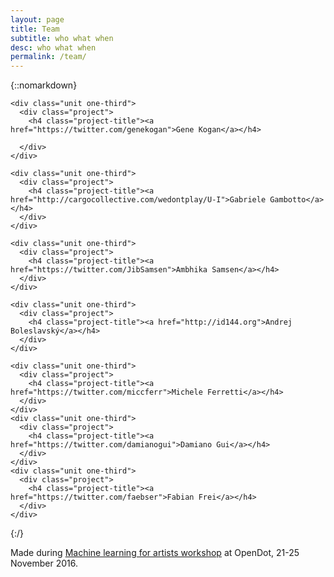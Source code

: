 ```yaml
---
layout: page
title: Team
subtitle: who what when
desc: who what when
permalink: /team/
---
```


{::nomarkdown}
<div>


<div class="projects">
  <div class="grid no-gutters">

    <div class="unit one-third">
      <div class="project">
        <h4 class="project-title"><a href="https://twitter.com/genekogan">Gene Kogan</a></h4>      

      </div>
    </div>

    <div class="unit one-third">
      <div class="project">
        <h4 class="project-title"><a href="http://cargocollective.com/wedontplay/U-I">Gabriele Gambotto</a></h4>
      </div>
    </div>

    <div class="unit one-third">
      <div class="project">
        <h4 class="project-title"><a href="https://twitter.com/JibSamsen">Ambhika Samsen</a></h4>
      </div>
    </div>
  </div><!-- grid -->

  <div class="grid no-gutters">

    <div class="unit one-third">
      <div class="project">
        <h4 class="project-title"><a href="http://id144.org">Andrej Boleslavský</a></h4>
      </div>
    </div>

    <div class="unit one-third">
      <div class="project">
        <h4 class="project-title"><a href="https://twitter.com/miccferr">Michele Ferretti</a></h4>
      </div>
    </div>
    <div class="unit one-third">
      <div class="project">
        <h4 class="project-title"><a href="https://twitter.com/damianogui">Damiano Gui</a></h4>
      </div>
    </div>
    <div class="unit one-third">
      <div class="project">
        <h4 class="project-title"><a href="https://twitter.com/faebser">Fabian Frei</a></h4>
      </div>
    </div>
  </div><!-- grid -->
</div>


</div>
{:/}

Made during [Machine learning for artists workshop](http://www.opendotlab.it/it/content/workshop-machine-learning-artists) at OpenDot, 21-25 November 2016.
